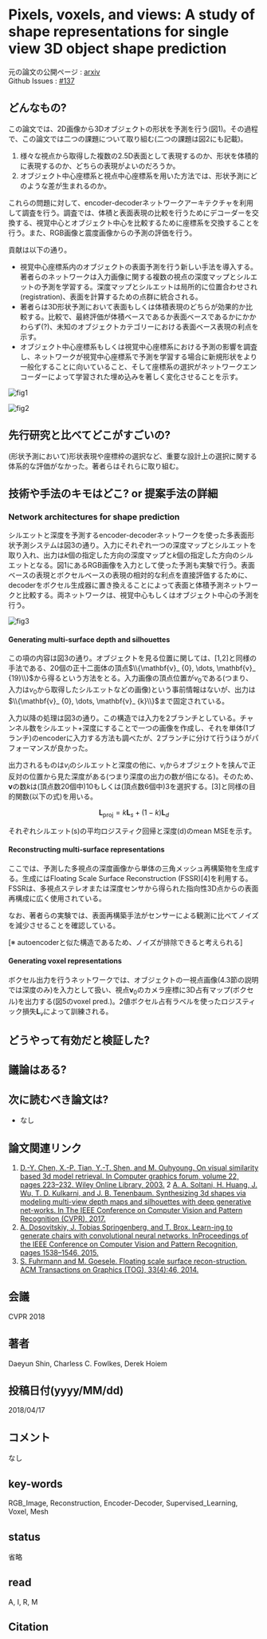 # Pixels, voxels, and views: A study of shape representations for single view 3D object shape prediction

元の論文の公開ページ : [arxiv](https://arxiv.org/abs/1804.06032)  
Github Issues : [#137](https://github.com/Obarads/obarads.github.io/issues/137)

## どんなもの?
この論文では、2D画像から3Dオブジェクトの形状を予測を行う(図1)。その過程で、この論文では二つの課題について取り組む(二つの課題は図2にも記載)。

1. 様々な視点から取得した複数の2.5D表面として表現するのか、形状を体積的に表現するのか、どちらの表現がよいのだろうか。
2. オブジェクト中心座標系と視点中心座標系を用いた方法では、形状予測にどのような差が生まれるのか。

これらの問題に対して、encoder-decoderネットワークアーキテクチャを利用して調査を行う。調査では、体積と表面表現の比較を行うためにデコーダーを交換する、視覚中心とオブジェクト中心を比較するために座標系を交換することを行う。また、RGB画像と震度画像からの予測の評価を行う。

貢献は以下の通り。

- 視覚中心座標系内のオブジェクトの表面予測を行う新しい手法を導入する。著者らのネットワークは入力画像に関する複数の視点の深度マップとシルエットの予測を学習する。深度マップとシルエットは局所的に位置合わせされ(registration)、表面を計算するための点群に統合される。
- 著者らは3D形状予測において表面もしくは体積表現のどちらが効果的か比較する。比較で、最終評価が体積ベースであるか表面ベースであるかにかかわらず(?)、未知のオブジェクトカテゴリーにおける表面ベース表現の利点を示す。
- オブジェクト中心座標系もしくは視覚中心座標系における予測の影響を調査し、ネットワークが視覚中心座標系で予測を学習する場合に新規形状をより一般化することに向いていること、そして座標系の選択がネットワークエンコーダーによって学習された埋め込みを著しく変化させることを示す。

![fig1](img/PvavAsosrfsv3osp/fig1.png)

![fig2](img/PvavAsosrfsv3osp/fig2.png)

## 先行研究と比べてどこがすごいの?
(形状予測において)形状表現や座標枠の選択など、重要な設計上の選択に関する体系的な評価がなかった。著者らはそれらに取り組む。

## 技術や手法のキモはどこ? or 提案手法の詳細
### Network architectures for shape prediction
シルエットと深度を予測するencoder-decoderネットワークを使った多表面形状予測システムは図3の通り。入力にそれぞれ一つの深度マップとシルエットを取り入れ、出力は$k$個の指定した方向の深度マップと$k$個の指定した方向のシルエットとなる。図1にあるRGB画像を入力として使った予測も実験で行う。表面ベースの表現とボクセルベースの表現の相対的な利点を直接評価するために、decoderをボクセル生成器に置き換えることによって表面と体積予測ネットワークと比較する。両ネットワークは、視覚中心もしくはオブジェクト中心の予測を行う。

![fig3](img/PvavAsosrfsv3osp/fig3.png)

#### Generating multi-surface depth and silhouettes
この項の内容は図3の通り。オブジェクトを見る位置に関しては、[1,2]と同様の手法である、20個の正十二面体の頂点$\\{\mathbf{v}_ {0}, \dots, \mathbf{v}_ {19}\\}$から得るという方法をとる。入力画像の頂点位置が$v_ 0$である(つまり、入力は$v_ 0$から取得したシルエットなどの画像)という事前情報はないが、出力は$\\{\mathbf{v}_ {0}, \dots, \mathbf{v}_ {k}\\}$まで固定されている。

入力以降の処理は図3の通り。この構造では入力を2ブランチとしている。チャンネル数をシルエット+深度にすることで一つの画像を作成し、それを単体(1ブランチ)のencoderに入力する方法も調べたが、2ブランチに分けて行うほうがパフォーマンスが良かった。

出力されるものは$v_ i$のシルエットと深度の他に、$v_ i$からオブジェクトを挟んで正反対の位置から見た深度がある(つまり深度の出力の数が倍になる)。そのため、$\mathbf{v}$の数$k$は(頂点数20個中)10もしくは(頂点数6個中)3を選択する。[3]と同様の目的関数(以下の式)を用いる。

$$
\mathbf{L}_{\mathrm{proj}}=k \mathbf{L}_{s}+(1-k) \mathbf{L}_{d}
$$

それぞれシルエット(s)の平均ロジスティク回帰と深度(d)のmean MSEを示す。

#### Reconstructing multi-surface representations
ここでは、予測した多視点の深度画像から単体の三角メッシュ再構築物を生成する。生成にはFloating Scale Surface Reconstruction (FSSR)[4]を利用する。FSSRは、多視点ステレオまたは深度センサから得られた指向性3D点からの表面再構成に広く使用されている。

なお、著者らの実験では、表面再構築手法がセンサーによる観測に比べてノイズを減少させることを確認している。

[※ autoencoderと似た構造であるため、ノイズが排除できると考えられる]

#### Generating voxel representations
ボクセル出力を行うネットワークでは、オブジェクトの一視点画像(4.3節の説明では深度のみ)を入力として扱い、視点$\mathbf{v}_ 0$のカメラ座標に3D占有マップ(ボクセル)を出力する(図5のvoxel pred.)。2値ボクセル占有ラベルを使ったロジスティック損失$\mathbf{L}_ v$によって訓練される。

## どうやって有効だと検証した?

## 議論はある?

## 次に読むべき論文は?
- なし

## 論文関連リンク
1. [D.-Y. Chen, X.-P. Tian, Y.-T. Shen, and M. Ouhyoung. On visual similarity based 3d model retrieval. In Computer graphics forum, volume 22, pages 223–232. Wiley Online Library, 2003.](http://www.cmlab.csie.ntu.edu.tw/~dynamic/download/DYChen_EG03.pdf)
2 [A. A. Soltani, H. Huang, J. Wu, T. D. Kulkarni, and J. B. Tenenbaum. Synthesizing 3d shapes via modeling multi-view depth maps and silhouettes with deep generative net-works. In The IEEE Conference on Computer Vision and Pattern Recognition (CVPR), 2017.](http://openaccess.thecvf.com/content_cvpr_2017/html/Soltani_Synthesizing_3D_Shapes_CVPR_2017_paper.html)
3. [A. Dosovitskiy, J. Tobias Springenberg, and T. Brox. Learn-ing to generate chairs with convolutional neural networks. InProceedings of the IEEE Conference on Computer Vision and Pattern Recognition, pages 1538–1546, 2015.](https://arxiv.org/abs/1411.5928)
4. [S. Fuhrmann and M. Goesele. Floating scale surface recon-struction. ACM Transactions on Graphics (TOG), 33(4):46, 2014.](https://dl.acm.org/citation.cfm?id=2601163)

## 会議
CVPR 2018

## 著者
Daeyun Shin, Charless C. Fowlkes, Derek Hoiem

## 投稿日付(yyyy/MM/dd)
2018/04/17

## コメント
なし

## key-words
RGB_Image, Reconstruction, Encoder-Decoder, Supervised_Learning, Voxel, Mesh

## status
省略

## read
A, I, R, M

## Citation

